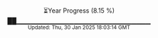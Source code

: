 <p align="center">
⏳Year Progress (8.15 %)<br>
██▁▁▁▁▁▁▁▁▁▁▁▁▁▁▁▁▁▁▁▁▁▁▁▁▁▁▁▁ <br>
<sub>Updated: Thu, 30 Jan 2025 18:03:14 GMT</sub>
</p>

